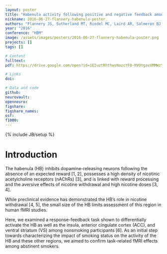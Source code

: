 ```yaml
---
layout: poster
title: "Habenula activity following positive and negative feedback among abstinent cigarette smokers"
nickname: 2016-06-27-flannery-habenula-poster
authors: "Flannery JS, Sutherland MT, Riedel MC, Laird AR, Salmeron BJ, Ross TJ, Stein EA"
year: "2016"
conference: "HBM"
image: /assets/images/posters/2016-06-27-flannery-habenula-poster.png
projects: []
tags: []

# Content
fulltext:
pdf: https://drive.google.com/open?id=1EIuztRhthwsNazcYF0-RVOtgavXMMWzY

# Links
doi:

# Data and code
github:
neurovault:
openneuro:
figshare:
figshare_names:
osf:
f1000:
---
```

{% include JB/setup %}

# Introduction

The habenula (HB) inhibits dopamine-releasing neurons following the absence of an expected reward [1, 2], possesses a high density of nicotinic acetylcholine receptors (nAChRs) [3], and is linked with reward processing and the aversive effects of nicotine withdrawal and high nicotine doses [3, 4].

While preclinical evidence has demonstrated the HB’s role in nicotine withdrawal [4, 5], the small size of the HB limits assessment of this region in human fMRI studies.

Here, we examined a response-feedback task shown to differentially activate the HB as well as the insula, anterior cingulate cortex (ACC), and ventral striatum (VS) among nonsmoking participants [6]. As an initial step towards characterizing the impact of smoking status on the activity of the HB and these other regions, we aimed to confirm task-related fMRI effects among abstinent smokers.
